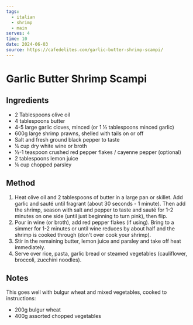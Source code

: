 ```yaml
---
tags:
  - italian
  - shrimp
  - main
serves: 4
time: 10
date: 2024-06-03
source: https://cafedelites.com/garlic-butter-shrimp-scampi/
---
```

# Garlic Butter Shrimp Scampi

## Ingredients

- 2 Tablespoons olive oil
- 4 tablespoons butter
- 4-5 large garlic cloves, minced (or 1 ½ tablespoons minced garlic)
- 600g large shrimp prawns, shelled with tails on or off
- Salt and fresh ground black pepper to taste
- ¼ cup dry white wine or broth
- ½-1 teaspoon crushed red pepper flakes / cayenne pepper (optional)
- 2 tablespoons lemon juice
- ¼ cup chopped parsley

## Method

1. Heat olive oil and 2 tablespoons of butter in a large pan or skillet. Add garlic and sauté until fragrant (about 30 seconds - 1 minute). Then add the shrimp, season with salt and pepper to taste and sauté for 1-2 minutes on one side (until just beginning to turn pink), then flip. 
2. Pour in wine (or broth), add red pepper flakes (if using). Bring to a simmer for 1-2 minutes or until wine reduces by about half and the shrimp is cooked through (don't over cook your shrimp).
3. Stir in the remaining butter, lemon juice and parsley and take off heat immediately.
4. Serve over rice, pasta, garlic bread or steamed vegetables (cauliflower, broccoli, zucchini noodles).
## Notes

This goes well with bulgur wheat and mixed vegetables, cooked to instructions:

- 200g bulgur wheat
- 400g assorted chopped vegetables